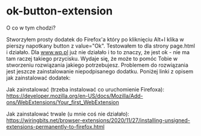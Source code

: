 # ok-button-extension

O co w tym chodzi?

Stworzyłem prosty dodatek do Firefox'a który po kliknięciu Alt+I klika w pierszy napotkany button z value="Ok". Testowałem to dla strony page.html i działało. Dla www.wp.pl już nie działało i to to znaczy, że jest ok - nie ma tam raczej takiego przycisku. Wydaje się, że może to pomóc Tobie w stworzeniu rozwiązania jakiego potrzebujesz. Problemem do rozwiązania jest jeszcze zainstalowanie niepodpisanego dodatku. Poniżej linki z opisem jak zainstalować dodatek:

Jak zainstalować (trzeba instalować co uruchomienie Firefoxa): https://developer.mozilla.org/en-US/docs/Mozilla/Add-ons/WebExtensions/Your_first_WebExtension

Jak zainstalować trwale (u mnie coś nie działało): https://wiringbits.net/browser-extensions/2020/11/27/installing-unsigned-extensions-permanently-to-firefox.html
